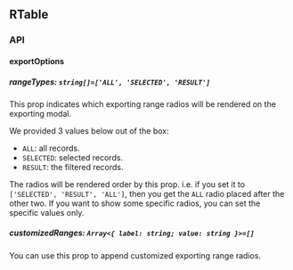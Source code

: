 ## RTable

### API

#### exportOptions

##### rangeTypes: `string[]=['ALL', 'SELECTED', 'RESULT']`

This prop indicates which exporting range radios will be rendered on the exporting modal.

We provided 3 values below out of the box:

* `ALL`: all records.
* `SELECTED`: selected records.
* `RESULT`: the filtered records.

The radios will be rendered order by this prop. i.e. if you set it to `['SELECTED', 'RESULT', 'ALL']`, then you get the `ALL` radio placed after the other two. If you want to show some specific radios, you can set the specific values only.

##### customizedRanges: `Array<{ label: string; value: string }>=[]`

You can use this prop to append customized exporting range radios.
